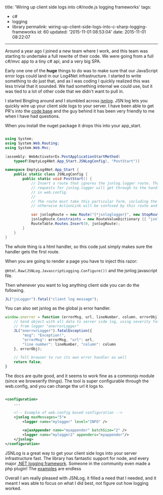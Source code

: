 title: 'Wiring up client side logs into c#/node.js logging frameworks'
tags:

  - c#
  - logging
  - library
permalink: wiring-up-client-side-logs-into-c-sharp-logging-frameworks
id: 60
updated: '2015-11-01 08:53:04'
date: 2015-11-01 08:22:07
---

Around a year ago I joined a new team where I work, and this team was starting to undertake a full rewrite of their code. We were going from a full c#/mvc app to a tiny c# api, and a very big SPA.

Early one one of the **huge** things to do was to make sure that our JavaScript error logs could land in our Log4Net infrastructure. I started to write something to do just that, and as I was coding I quickly realized this was less trivial that it sounded. We had something internal we could use, but it was tied to a lot of other code that we didn't want to pull in.

I started Bingling around and I stumbled across [jsnlog](http://jsnlog.com/). JSN log lets you quickly wire up your client side logs to your server. I have been able to get PR's into the [code base](https://github.com/mperdeck/jsnlog) and the guy behind it has been very friendly to me when I have had questions.
<!-- more -->
When you install the nuget package it drops this into your app_start.

```csharp

using System;
using System.Web.Routing;
using System.Web.Mvc;

[assembly: WebActivatorEx.PostApplicationStartMethod(
    typeof(EmptyLog4Net.App_Start.JSNLogConfig), "PostStart")]

namespace EmptyLog4Net.App_Start {
    public static class JSNLogConfig {
        public static void PostStart() {
            // Insert a route that ignores the jsnlog.logger route. That way,
			// requests for jsnlog.logger will get through to the handler defined
            // in web.config.
			//
			// The route must take this particular form, including the constraint,
			// otherwise ActionLink will be confused by this route and generate the wrong URLs.

            var jsnlogRoute = new Route("{*jsnloglogger}", new StopRoutingHandler());
            jsnlogRoute.Constraints = new RouteValueDictionary {{ "jsnloglogger", @"jsnlog\.logger(/.*)?" }};
            RouteTable.Routes.Insert(0, jsnlogRoute);
        }
    }
}
```

The whole thing is a html handler, so this code just simply makes sure the handler gets the first route.

When you are going to render a page you have to inject this razor:

`@Html.Raw(JSNLog.JavascriptLogging.Configure())` and the jsnlog javascript file.

Then whenever you want to log anything client side you can do the following.

```javascript
JL("jsLogger").fatal("client log message");
```

You can also set jsnlog as the global js error handler.

```javascript
window.onerror = function (errorMsg, url, lineNumber, column, errorObj) {
    // Send object with all data to server side log, using severity fatal,
    // from logger "onerrorLogger"
    JL("onerrorLogger").fatalException({
        "msg": "Exception!",
        "errorMsg": errorMsg, "url": url,
        "line number": lineNumber, "column": column
    }, errorObj);

    // Tell browser to run its own error handler as well   
    return false;
}

```

The docs are quite good, and it seems to work fine as a commonjs module (since we browserify things). The tool is super configurable through the web.config, and you can change the url it logs to.


```xml

<configuration>
    ...

    <!-- Example of web.config based configuration -->
    <jsnlog maxMessages="5">
        <logger name="mylogger" level="INFO" />

        <ajaxAppender name="myappender" batchSize="2" />
        <logger name="mylogger2" appenders="myappender"/>
    </jsnlog>
</configuration>

```


JSNLog is a great way to get your client side logs into your server infrastructure fast. The library has fantastic support for node, and every major [.NET logging framework](https://www.nuget.org/packages?q=jsnlog). Someone in the community even made a php plugin! The [examples](https://github.com/mperdeck/jsnlogSimpleWorkingDemos) are endless

Overall I am really pleased with JSNLog, it filled a need that I needed, and it meant I was able to focus on what I did best, not figure out how logging worked.
